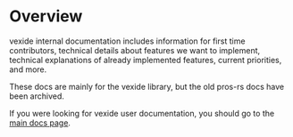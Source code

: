 # Overview

vexide internal documentation includes information for first time contributors,
technical details about features we want to implement,
technical explanations of already implemented features,
current priorities, and more. 

These docs are mainly for the vexide library, but the old pros-rs docs have been archived.

If you were looking for vexide user documentation,
you should go to the [main docs page](https://pros.rs/docs).